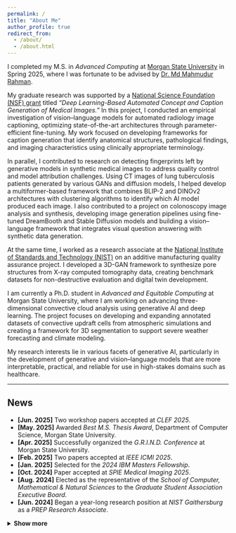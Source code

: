```yaml
---
permalink: /
title: "About Me"
author_profile: true
redirect_from:
  - /about/
  - /about.html
---
```


I completed my M.S. in *Advanced Computing* at [Morgan State University](https://www.morgan.edu/) in Spring 2025, where I was fortunate to be advised by [Dr. Md Mahmudur Rahman](https://www.morgan.edu/computer-science/faculty-and-staff/md-rahman).

My graduate research was supported by a [National Science Foundation (NSF) grant](https://www.nsf.gov/awardsearch/showAward?AWD_ID=2131207&HistoricalAwards=false) titled *“Deep Learning-Based Automated Concept and Caption Generation of Medical Images.”* In this project, I conducted an empirical investigation of vision–language models for automated radiology image captioning, optimizing state-of-the-art architectures through parameter-efficient fine-tuning. My work focused on developing frameworks for caption generation that identify anatomical structures, pathological findings, and imaging characteristics using clinically appropriate terminology.  

In parallel, I contributed to research on detecting fingerprints left by generative models in synthetic medical images to address quality control and model attribution challenges. Using CT images of lung tuberculosis patients generated by various GANs and diffusion models, I helped develop a multiformer-based framework that combines BLIP-2 and DINOv2 architectures with clustering algorithms to identify which AI model produced each image. I also contributed to a project on colonoscopy image analysis and synthesis, developing image generation pipelines using fine-tuned DreamBooth and Stable Diffusion models and building a vision–language framework that integrates visual question answering with synthetic data generation.  

At the same time, I worked as a research associate at the [National Institute of Standards and Technology (NIST)](https://www.nist.gov/additive-manufacturing) on an additive manufacturing quality assurance project. I developed a 3D-GAN framework to synthesize pore structures from X-ray computed tomography data, creating benchmark datasets for non-destructive evaluation and digital twin development.  

I am currently a Ph.D. student in *Advanced and Equitable Computing* at Morgan State University, where I am working on advancing three-dimensional convective cloud analysis using generative AI and deep learning. The project focuses on developing and expanding annotated datasets of convective updraft cells from atmospheric simulations and creating a framework for 3D segmentation to support severe weather forecasting and climate modeling.  

My research interests lie in various facets of generative AI, particularly in the development of generative and vision–language models that are more interpretable, practical, and reliable for use in high-stakes domains such as healthcare.  

---

## **News**


- **[Jun. 2025]** Two workshop papers accepted at *CLEF 2025*.  
- **[May. 2025]** Awarded *Best M.S. Thesis Award*, Department of Computer Science, Morgan State University.  
- **[Apr. 2025]** Successfully organized the *G.R.I.N.D. Conference* at Morgan State University.  
- **[Feb. 2025]** Two papers accepted at *IEEE ICMI 2025*.  
- **[Jan. 2025]** Selected for the *2024 IBM Masters Fellowship*.  
- **[Oct. 2024]** Paper accepted at *SPIE Medical Imaging 2025*.  
- **[Aug. 2024]** Elected as the representative of the *School of Computer, Mathematical & Natural Sciences* to the *Graduate Student Association Executive Board*.  
- **[Jun. 2024]** Began a year-long research position at *NIST Gaithersburg* as a *PREP Research Associate*.  

<details>
<summary><strong>Show more</strong></summary>

<br>

<ul>
  <li><strong>[May. 2024]</strong> Achieved <em>2nd place in caption prediction</em> and <em>9th place in concept detection</em> at <em>ImageCLEFmedical 2024</em>.</li>
  <li><strong>[Aug. 2023]</strong> Began the <em>M.S. in Advanced Computing</em> program at <em>Morgan State University</em> with NSF fellowship support.</li>
  <li><strong>[May. 2023]</strong> Started internship at <em>iFarmer Ltd.</em> as a <em>Data Analyst.</em></li>
</ul>

</details>



